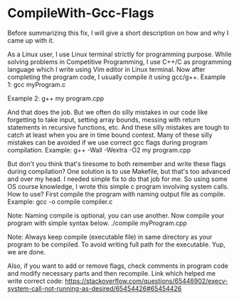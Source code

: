# CompileWith-Gcc-Flags
Before summarizing this fix, I will give a short description
on how and why I came up with it.

As a Linux user, I use Linux terminal strictly for programming purpose.
While solving problems in Competitive Programming, I use C++/C as programming language
which I write using Vim editor in Linux terminal.
Now after completing the program code, I usually compile it using gcc/g++.
Example 1: gcc myProgram.c


Example 2: g++ my program.cpp


And that does the job.
But we often do silly mistakes in our code like forgetting to take input,
setting array bounds, messing with return statements in recursive functions, etc.
And these silly mistakes are tough to catch at least when you are in time bound contest.
Many of these silly mistakes can be avoided if we use correct gcc flags during program compilation.
Example: g++ -Wall -Wextra -O2 my program.cpp


But don't you think that's tiresome to both remember and write these flags during compilation?
One solution is to use Makefile, but that's too advanced and over my head.
I needed simple fix to do that job for me. So using some OS course knowledge, I wrote this simple c program involving system calls.
How to use?
First compile the program with naming output file as compile.
Example: gcc -o compile compiler.c 


Note: Naming compile is optional, you can use another.
Now compile your program with simple syntax below.
./compile myProgram.cpp


Note: Always keep compile (executable file) in same directory as your program to be compiled. To avoid writing full path for the executable.
Yup, we are done.

Also, if you want to add or remove flags, check comments in program code and modify necessary parts and then recompile.
Link which helped me write correct code: https://stackoverflow.com/questions/65446902/execv-system-call-not-running-as-desired/65454426#65454426
